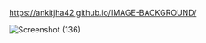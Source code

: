 https://ankitjha42.github.io/IMAGE-BACKGROUND/


![Screenshot (136)](https://github.com/ankitjha42/IMAGE-BACKGROUND/assets/143383280/31bcd114-4b99-432f-b954-d4a99e7a012e)
